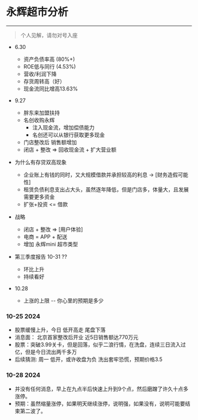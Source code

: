 # 永辉超市分析

---
> 个人见解，请勿对号入座


- 6.30
  - 资产负债率高 (80%+)
  - ROE低与同行 (4.53%)
  - 营收/利润下降
  - 存货周转高（好）
  - 现金流同比增高13.63%

- 9.27
  - 胖东来加盟扶持
  - 名创收购永辉
    - 注入现金流，增加偿债能力
    - 名创还可以从银行获取更多现金
  - 门店整改后 销售额增加
  - 闭店 + 整改 => 回收现金流 + 扩大营业额

- 为什么有存贷双高现象
  - 企业账上有钱的同时，又大规模借款并承担较高的利息 -> [财务造假可能性]
  - 租赁负债利息支出占大头，虽然逐年降低，但是门店多，体量大，且发展需要更多资金
  - 扩张+投资 <= 借款
- 战略
  - 闭店 + 整改 => [用户体验]
  - 电商 = APP + 配送
  - 增加 永辉mini 超市类型

- 第三季度报告 10-31 ?? 
  - 环比上升
  - 持续看好

- 10.28
  - 上涨的上限 -- 你心里的预期是多少


### 10-25 2024
- 股票缓慢上升，今日 低开高走 尾盘下落
- 消息面： 北京首家整改后开业 近5日销售额达770万元
- 股票：突破3.99关卡，但是回落，似乎二浪行情，在洗盘，连续三日流入过亿，但是今日流出两千多万
- 后续猜测: 周一 低开，或许收盘为负 洗出套牢恐慌，预期价格3.5

### 10-28 2024
- 并没有任何消息，早上在九点半后快速上升到9个点，然后磨蹭了许久十点多涨停。
- 预期：虽然缩量涨停，如果明天继续涨停，说明强，如果没有，说明可能要结束第二波了。

